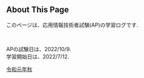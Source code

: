 ## About This Page

このページは、応用情報技術者試験(AP)の学習ログです.

<br>

APの試験日は、2022/10/9. 
<br>
学習開始日は、2022/7/12. 

[令和元年秋](r01aki.md)